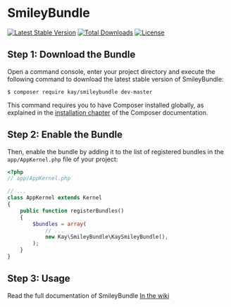 SmileyBundle
============

[![Latest Stable Version](https://poser.pugx.org/kay/smileybundle/v/stable)](https://packagist.org/packages/kay/smileybundle)
[![Total Downloads](https://poser.pugx.org/kay/smileybundle/downloads)](https://packagist.org/packages/kay/smileybundle)
[![License](https://poser.pugx.org/kay/smileybundle/license)](https://packagist.org/packages/kay/smileybundle)

Step 1: Download the Bundle
---------------------------

Open a command console, enter your project directory and execute the
following command to download the latest stable version of SmileyBundle:

```console
$ composer require kay/smileybundle dev-master
```

This command requires you to have Composer installed globally, as explained
in the [installation chapter](https://getcomposer.org/doc/00-intro.md)
of the Composer documentation.

Step 2: Enable the Bundle
-------------------------

Then, enable the bundle by adding it to the list of registered bundles
in the `app/AppKernel.php` file of your project:

```php
<?php
// app/AppKernel.php

// ...
class AppKernel extends Kernel
{
    public function registerBundles()
    {
        $bundles = array(
            // ...
            new Kay\SmileyBundle\KaySmileyBundle(),
        );
    }
}
```

Step 3: Usage
-------------------------

Read the full documentation of SmileyBundle [In the wiki](https://github.com/kayzore/KaySmileyBundle/wiki)